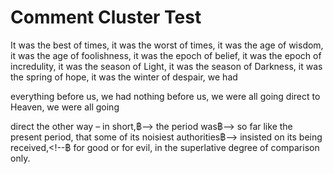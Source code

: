 # Comment Cluster Test

It was the<!--฿ Comment 1 ฿--> best of times,<!--฿ Comment 2 ฿--> it was the worst of times, it was the age of wisdom, it was the age of
foolishness,<!--฿ Comment 3 ฿--> it<!--฿ Comment 4 ฿--><!--฿ Comment 5 ฿--> was the epoch of belief, it was the epoch of incredulity, it was the season of Light,<!--฿ Comment 6 ฿-->
it was<!--฿ Comment 7 ฿--> the season<!--฿ Comment 8 ฿--> of Darkness, it <!--฿ Comment 9 ฿-->was<!--฿ Comment 10 ฿--> the spring of hope, it was the winter of despair, we had
<!--฿ Comment 11 ฿-->everything before us, we had nothing<!--฿ Comment 12 ฿--> before us, we were all going direct to Heaven, we were all going
direct the other way – in short,฿--> the period was฿--> so far like the present period, that some of its
noisiest authorities฿--> insisted on its being received,<!--฿ for good or for evil, in the superlative degree
of comparison only.
